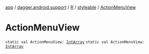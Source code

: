 [app](../../../index.md) / [dagger.android.support](../../index.md) / [R](../index.md) / [styleable](index.md) / [ActionMenuView](./-action-menu-view.md)

# ActionMenuView

`static val ActionMenuView: `[`IntArray`](https://kotlinlang.org/api/latest/jvm/stdlib/kotlin/-int-array/index.html)
`static val ActionMenuView: `[`IntArray`](https://kotlinlang.org/api/latest/jvm/stdlib/kotlin/-int-array/index.html)